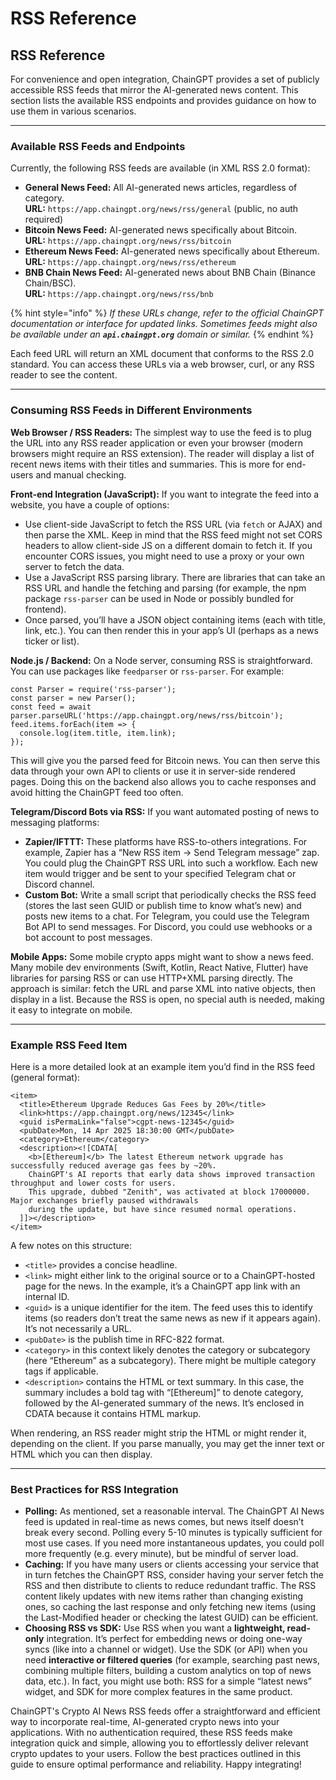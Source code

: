 # RSS Reference

## RSS Reference

For convenience and open integration, ChainGPT provides a set of publicly accessible RSS feeds that mirror the AI-generated news content. This section lists the available RSS endpoints and provides guidance on how to use them in various scenarios.

***

### Available RSS Feeds and Endpoints

Currently, the following RSS feeds are available (in XML RSS 2.0 format):

* **General News Feed:** All AI-generated news articles, regardless of category.\
  **URL:** `https://app.chaingpt.org/news/rss/general` (public, no auth required)
* **Bitcoin News Feed:** AI-generated news specifically about Bitcoin.\
  **URL:** `https://app.chaingpt.org/news/rss/bitcoin`
* **Ethereum News Feed:** AI-generated news specifically about Ethereum.\
  **URL:** `https://app.chaingpt.org/news/rss/ethereum`
* **BNB Chain News Feed:** AI-generated news about BNB Chain (Binance Chain/BSC).\
  **URL:** `https://app.chaingpt.org/news/rss/bnb`

{% hint style="info" %}
_If these URLs change, refer to the official ChainGPT documentation or interface for updated links. Sometimes feeds might also be available under an **`api.chaingpt.org`** domain or similar._
{% endhint %}

Each feed URL will return an XML document that conforms to the RSS 2.0 standard. You can access these URLs via a web browser, curl, or any RSS reader to see the content.

***

### Consuming RSS Feeds in Different Environments

**Web Browser / RSS Readers:** The simplest way to use the feed is to plug the URL into any RSS reader application or even your browser (modern browsers might require an RSS extension). The reader will display a list of recent news items with their titles and summaries. This is more for end-users and manual checking.

**Front-end Integration (JavaScript):** If you want to integrate the feed into a website, you have a couple of options:

* Use client-side JavaScript to fetch the RSS URL (via `fetch` or AJAX) and then parse the XML. Keep in mind that the RSS feed might not set CORS headers to allow client-side JS on a different domain to fetch it. If you encounter CORS issues, you might need to use a proxy or your own server to fetch the data.
* Use a JavaScript RSS parsing library. There are libraries that can take an RSS URL and handle the fetching and parsing (for example, the npm package `rss-parser` can be used in Node or possibly bundled for frontend).
* Once parsed, you’ll have a JSON object containing items (each with title, link, etc.). You can then render this in your app’s UI (perhaps as a news ticker or list).

**Node.js / Backend:** On a Node server, consuming RSS is straightforward. You can use packages like `feedparser` or `rss-parser`. For example:

```
const Parser = require('rss-parser');
const parser = new Parser();
const feed = await parser.parseURL('https://app.chaingpt.org/news/rss/bitcoin');
feed.items.forEach(item => {
  console.log(item.title, item.link);
});
```

This will give you the parsed feed for Bitcoin news. You can then serve this data through your own API to clients or use it in server-side rendered pages. Doing this on the backend also allows you to cache responses and avoid hitting the ChainGPT feed too often.

**Telegram/Discord Bots via RSS:** If you want automated posting of news to messaging platforms:

* **Zapier/IFTTT:** These platforms have RSS-to-others integrations. For example, Zapier has a “New RSS item -> Send Telegram message” zap. You could plug the ChainGPT RSS URL into such a workflow. Each new item would trigger and be sent to your specified Telegram chat or Discord channel.
* **Custom Bot:** Write a small script that periodically checks the RSS feed (stores the last seen GUID or publish time to know what’s new) and posts new items to a chat. For Telegram, you could use the Telegram Bot API to send messages. For Discord, you could use webhooks or a bot account to post messages.

**Mobile Apps:** Some mobile crypto apps might want to show a news feed. Many mobile dev environments (Swift, Kotlin, React Native, Flutter) have libraries for parsing RSS or can use HTTP+XML parsing directly. The approach is similar: fetch the URL and parse XML into native objects, then display in a list. Because the RSS is open, no special auth is needed, making it easy to integrate on mobile.

***

### Example RSS Feed Item

Here is a more detailed look at an example item you’d find in the RSS feed (general format):

```
<item>
  <title>Ethereum Upgrade Reduces Gas Fees by 20%</title>
  <link>https://app.chaingpt.org/news/12345</link>
  <guid isPermaLink="false">cgpt-news-12345</guid>
  <pubDate>Mon, 14 Apr 2025 18:30:00 GMT</pubDate>
  <category>Ethereum</category>
  <description><![CDATA[
    <b>[Ethereum]</b> The latest Ethereum network upgrade has successfully reduced average gas fees by ~20%. 
    ChainGPT's AI reports that early data shows improved transaction throughput and lower costs for users. 
    This upgrade, dubbed "Zenith", was activated at block 17000000. Major exchanges briefly paused withdrawals 
    during the update, but have since resumed normal operations.
  ]]></description>
</item>
```

A few notes on this structure:

* `<title>` provides a concise headline.
* `<link>` might either link to the original source or to a ChainGPT-hosted page for the news. In the example, it’s a ChainGPT app link with an internal ID.
* `<guid>` is a unique identifier for the item. The feed uses this to identify items (so readers don’t treat the same news as new if it appears again). It’s not necessarily a URL.
* `<pubDate>` is the publish time in RFC-822 format.
* `<category>` in this context likely denotes the category or subcategory (here “Ethereum” as a subcategory). There might be multiple category tags if applicable.
* `<description>` contains the HTML or text summary. In this case, the summary includes a bold tag with “\[Ethereum]” to denote category, followed by the AI-generated summary of the news. It’s enclosed in CDATA because it contains HTML markup.

When rendering, an RSS reader might strip the HTML or might render it, depending on the client. If you parse manually, you may get the inner text or HTML which you can then display.

***

### Best Practices for RSS Integration

* **Polling:** As mentioned, set a reasonable interval. The ChainGPT AI News feed is updated in real-time as news comes, but news itself doesn’t break every second. Polling every 5-10 minutes is typically sufficient for most use cases. If you need more instantaneous updates, you could poll more frequently (e.g. every minute), but be mindful of server load.
* **Caching:** If you have many users or clients accessing your service that in turn fetches the ChainGPT RSS, consider having your server fetch the RSS and then distribute to clients to reduce redundant traffic. The RSS content likely updates with new items rather than changing existing ones, so caching the last response and only fetching new items (using the Last-Modified header or checking the latest GUID) can be efficient.
* **Choosing RSS vs SDK:** Use RSS when you want a **lightweight, read-only** integration. It’s perfect for embedding news or doing one-way syncs (like into a channel or widget). Use the SDK (or API) when you need **interactive or filtered queries** (for example, searching past news, combining multiple filters, building a custom analytics on top of news data, etc.). In fact, you might use both: RSS for a simple “latest news” widget, and SDK for more complex features in the same product.

ChainGPT's Crypto AI News RSS feeds offer a straightforward and efficient way to incorporate real-time, AI-generated crypto news into your applications. With no authentication required, these RSS feeds make integration quick and simple, allowing you to effortlessly deliver relevant crypto updates to your users. Follow the best practices outlined in this guide to ensure optimal performance and reliability. Happy integrating!
